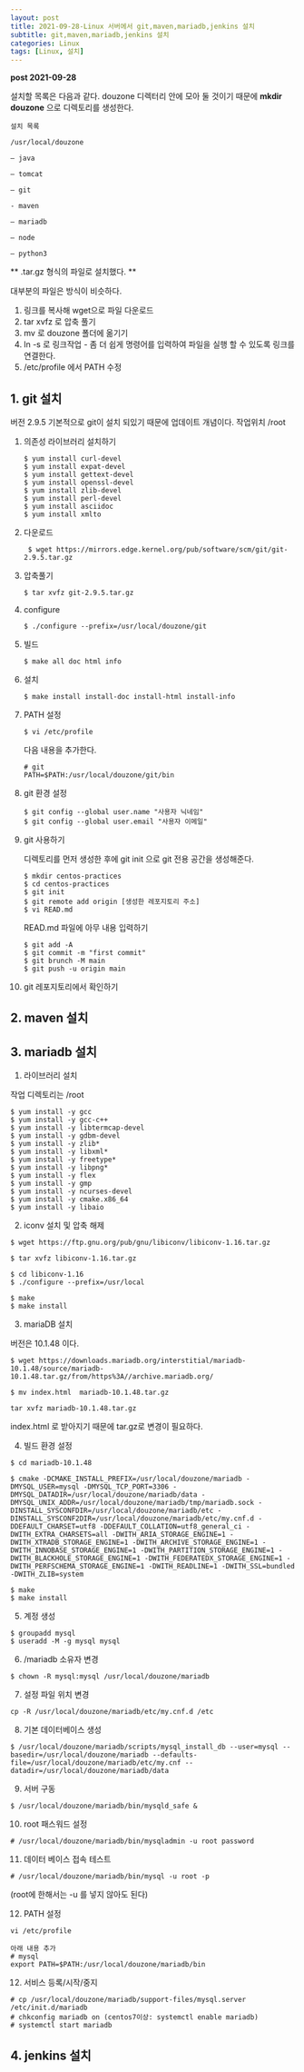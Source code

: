 ```yaml
---
layout: post
title: 2021-09-28-Linux 서버에서 git,maven,mariadb,jenkins 설치
subtitle: git,maven,mariadb,jenkins 설치
categories: Linux
tags: [Linux, 설치]
---
```




**post 2021-09-28**

설치할 목록은 다음과 같다. douzone 디렉터리 안에 모아 둘 것이기 때문에
**mkdir douzone** 으로 디렉토리를 생성한다.

```
설치 목록

/usr/local/douzone

— java

— tomcat

— git

- maven

— mariadb

— node

— python3

```

** .tar.gz 형식의 파일로 설치했다. **

대부분의 파일은 방식이 비슷하다.
1. 링크를 복사해 wget으로 파일 다운로드
2. tar xvfz 로 압축 풀기
3. mv 로 douzone 폴더에 옮기기
4. ln -s 로 링크작업 - 좀 더 쉽게 명령어를 입력하여 파일을 실행 할 수 있도록 링크를 연결한다. 
5. /etc/profile 에서 PATH 수정 


## 1. git 설치
버전 2.9.5
기본적으로 git이 설치 되있기 때문에 업데이트 개념이다.
작업위치 /root

1. 의존성 라이브러리 설치하기
    ```
    $ yum install curl-devel
    $ yum install expat-devel
    $ yum install gettext-devel
    $ yum install openssl-devel
    $ yum install zlib-devel
    $ yum install perl-devel
	$ yum install asciidoc
	$ yum install xmlto
    ```
2. 다운로드
    ```
     $ wget https://mirrors.edge.kernel.org/pub/software/scm/git/git-2.9.5.tar.gz
    ```

3. 압축풀기

    ```
    $ tar xvfz git-2.9.5.tar.gz
    ```

4. configure 
    ```
    $ ./configure --prefix=/usr/local/douzone/git
    ```

5. 빌드
    ```
    $ make all doc html info
    ```

6. 설치
    ```
    $ make install install-doc install-html install-info
    ```

7. PATH 설정
    ```
    $ vi /etc/profile
    ```
    다음 내용을 추가한다.

    ```
    # git
    PATH=$PATH:/usr/local/douzone/git/bin
    ```

8. git 환경 설정
    ```
    $ git config --global user.name "사용자 닉네임"
    $ git config --global user.email "사용자 이메일"
    ```

9. git 사용하기

    디렉토리를 먼저 생성한 후에 git init 으로 git 전용 공간을 생성해준다.

    ```
    $ mkdir centos-practices
    $ cd centos-practices
    $ git init
    $ git remote add origin [생성한 레포지토리 주소]
    $ vi READ.md
    ```
    
    READ.md 파일에 아무 내용 입력하기
    
    ```
    $ git add -A
    $ git commit -m "first commit"
    $ git brunch -M main
    $ git push -u origin main
    ```
10. git 레포지토리에서 확인하기

## 2. maven 설치



## 3. mariadb 설치

1. 라이브러리 설치

작업 디렉토리는 /root

```
$ yum install -y gcc
$ yum install -y gcc-c++
$ yum install -y libtermcap-devel
$ yum install -y gdbm-devel
$ yum install -y zlib*
$ yum install -y libxml*
$ yum install -y freetype*
$ yum install -y libpng*
$ yum install -y flex
$ yum install -y gmp
$ yum install -y ncurses-devel
$ yum install -y cmake.x86_64
$ yum install -y libaio
```

2. iconv 설치 및 압축 해제

```
$ wget https://ftp.gnu.org/pub/gnu/libiconv/libiconv-1.16.tar.gz

$ tar xvfz libiconv-1.16.tar.gz

$ cd libiconv-1.16 
$ ./configure --prefix=/usr/local

$ make 
$ make install
```

3. mariaDB 설치

버전은 10.1.48 이다.

```
$ wget https://downloads.mariadb.org/interstitial/mariadb-10.1.48/source/mariadb-10.1.48.tar.gz/from/https%3A//archive.mariadb.org/

$ mv index.html  mariadb-10.1.48.tar.gz

tar xvfz mariadb-10.1.48.tar.gz
```

index.html 로 받아지기 때문에 tar.gz로 변경이 필요하다. 


4. 빌드 환경 설정
```
$ cd mariadb-10.1.48

$ cmake -DCMAKE_INSTALL_PREFIX=/usr/local/douzone/mariadb -DMYSQL_USER=mysql -DMYSQL_TCP_PORT=3306 -DMYSQL_DATADIR=/usr/local/douzone/mariadb/data -DMYSQL_UNIX_ADDR=/usr/local/douzone/mariadb/tmp/mariadb.sock -DINSTALL_SYSCONFDIR=/usr/local/douzone/mariadb/etc -DINSTALL_SYSCONF2DIR=/usr/local/douzone/mariadb/etc/my.cnf.d -DDEFAULT_CHARSET=utf8 -DDEFAULT_COLLATION=utf8_general_ci -DWITH_EXTRA_CHARSETS=all -DWITH_ARIA_STORAGE_ENGINE=1 -DWITH_XTRADB_STORAGE_ENGINE=1 -DWITH_ARCHIVE_STORAGE_ENGINE=1 -DWITH_INNOBASE_STORAGE_ENGINE=1 -DWITH_PARTITION_STORAGE_ENGINE=1 -DWITH_BLACKHOLE_STORAGE_ENGINE=1 -DWITH_FEDERATEDX_STORAGE_ENGINE=1 -DWITH_PERFSCHEMA_STORAGE_ENGINE=1 -DWITH_READLINE=1 -DWITH_SSL=bundled -DWITH_ZLIB=system

$ make
$ make install
```


5. 계정 생성

```
$ groupadd mysql
$ useradd -M -g mysql mysql
```

6. /mariadb 소유자 변경

```
$ chown -R mysql:mysql /usr/local/douzone/mariadb
```

7. 설정 파일 위치 변경

```
cp -R /usr/local/douzone/mariadb/etc/my.cnf.d /etc
```


8. 기본 데이터베이스 생성

```
$ /usr/local/douzone/mariadb/scripts/mysql_install_db --user=mysql --basedir=/usr/local/douzone/mariadb --defaults-file=/usr/local/douzone/mariadb/etc/my.cnf --datadir=/usr/local/douzone/mariadb/data
```


9. 서버 구동

```
$ /usr/local/douzone/mariadb/bin/mysqld_safe &
```

10. root 패스워드 설정
```
# /usr/local/douzone/mariadb/bin/mysqladmin -u root password
```

11. 데이터 베이스 접속 테스트

```
# /usr/local/douzone/mariadb/bin/mysql -u root -p
```

(root에 한해서는 -u 를 넣지 않아도 된다)

12. PATH 설정
```
vi /etc/profile

아래 내용 추가
# mysql
export PATH=$PATH:/usr/local/douzone/mariadb/bin
```


12. 서비스 등록/시작/중지
```
# cp /usr/local/douzone/mariadb/support-files/mysql.server /etc/init.d/mariadb
# chkconfig mariadb on (centos7이상: systemctl enable mariadb)
# systemctl start mariadb
```

## 4. jenkins 설치